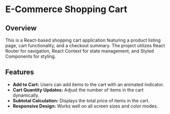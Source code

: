 # E-Commerce Shopping Cart

## Overview

This is a React-based shopping cart application featuring a product listing page, cart functionality, and a checkout summary. The project utilizes React Router for navigation, React Context for state management, and Styled Components for styling.

## Features

- **Add to Cart:** Users can add items to the cart with an animated indicator.
- **Cart Quantity Updates:** Adjust the number of items in the cart dynamically.
- **Subtotal Calculation:** Displays the total price of items in the cart.
- **Responsive Design:** Works well on all screen sizes and color modes.
